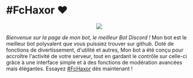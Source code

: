 # #FcHaxor ❤️
<center>
<a href="https://discord.gg/ryMSQHde6D"><img src="https://cdn.discordapp.com/icons/876108056918896650/a_3c9eb215cd438ca7e3e0f4169042a335.webp?size=128"></a>
</center>

*Bienvenue sur la page de mon bot, le meilleur Bot Discord !*
Mon bot est le meilleur bot polyvalent que vous puissiez trouver sur github. Doté de fonctions de divertissement, d'utilité et autres, Mon bot a été conçu pour accroître l'activité de votre serveur, tout en gardant le contrôle sur celle-ci grâce à une interface simple et à des fonctions de modération avancées mais élégantes. Essayez [#FcHaxor](https://github.com/fchaxor/FcHaxor-Discord-Bot) dès maintenant !
